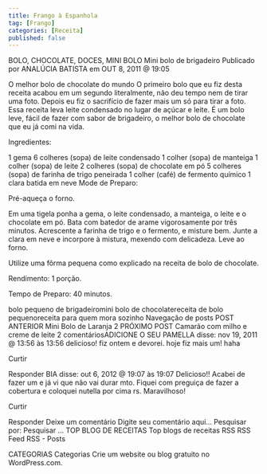 ```yaml
---
title: Frango à Espanhola
tag: [Frango]
categories: [Receita]
published: false
---
```


BOLO, CHOCOLATE, DOCES, MINI BOLO
Mini bolo de brigadeiro
Publicado por ANALÚCIA BATISTA em OUT 8, 2011 @ 19:05

O melhor bolo de chocolate do mundo
O primeiro bolo que eu fiz desta receita acabou em um segundo literalmente, não deu tempo nem de tirar uma foto. Depois eu fiz o sacrifício de fazer mais um só para tirar a foto. Essa receita leva leite condensado no lugar de açúcar e leite. É um bolo leve, fácil de fazer com sabor de brigadeiro, o melhor bolo de chocolate que eu já comi na vida.

Ingredientes:

1 gema
6 colheres (sopa) de leite condensado
1 colher (sopa) de manteiga
1 colher (sopa) de leite
2 colheres (sopa) de chocolate em pó
5 colheres (sopa) de farinha de trigo peneirada
1 colher (café) de fermento químico
1 clara batida em neve
Mode de Preparo:

Pré-aqueça o forno.

Em uma tigela ponha a gema, o leite condensado, a manteiga, o leite e o chocolate em pó.
Bata com batedor de arame vigorosamente por três minutos. Acrescente a farinha de trigo e o fermento, e misture bem.
Junte a clara em neve e incorpore à mistura, mexendo com delicadeza. Leve ao forno.

Utilize uma fôrma pequena como explicado na receita de bolo de chocolate.

Rendimento: 1 porção.

Tempo de Preparo: 40 minutos.



bolo pequeno de brigadeiromini bolo de chocolatereceita de bolo pequenoreceita para quem mora sozinho
Navegação de posts
POST ANTERIOR
Mini Bolo de Laranja 2
PRÓXIMO POST
Camarão com milho e creme de leite
2 comentáriosADICIONE O SEU
PAMELLA disse:
nov 19, 2011 @ 13:56 às 13:56
delicioso!
fiz ontem e devorei.
hoje fiz mais um! haha

Curtir

Responder
BIA disse:
out 6, 2012 @ 19:07 às 19:07
Delicioso!! Acabei de fazer um e já vi que não vai durar mto. Fiquei com preguiça de fazer a cobertura e coloquei nutella por cima rs. Maravilhoso!

Curtir

Responder
Deixe um comentário
Digite seu comentário aqui...
Pesquisar por:
Pesquisar …
TOP BLOG DE RECEITAS
Top blogs de receitas
RSS
RSS Feed RSS - Posts

CATEGORIAS
Categorias
Crie um website ou blog gratuito no WordPress.com.
